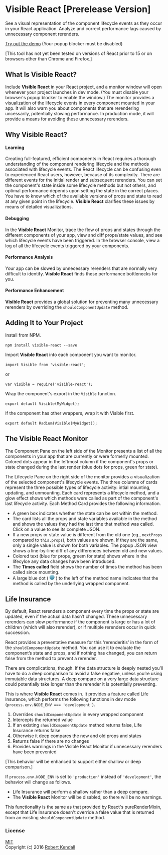 # Visible React [Prerelease Version]

See a visual representation of the component lifecycle events as they occur in your React application. Analyze and correct performance lags caused by unnecessary component rerenders.

[Try out the demo](https://rawgit.com/rkendall/visible-react/master/demo/dist/demo.html)
(Your popup blocker must be disabled)

[This tool has not yet been tested on versions of React prior to 15 or on browsers other than Chrome and Firefox.]

## What Is Visible React?

Include **Visible React** in your React project, and a monitor window will open whenever your project launches in dev mode. (You must disable your browser's popup blocker to enable the window.) The monitor provides a visualization of the lifecycle events in every component mounted in your app. It will also warn you about components that are rerendering uncessarily, potentially slowing performance. In production mode, it will provide a means for avoiding these unnecessary rerenders.

## Why Visible React?

#### Learning

Creating full-featured, efficient components in React requires a thorough understanding of the component rendering lifecycle and the methods associated with lifecycle events. The React lifecycle can be confusing even to experienced React users, however, because of its complexity. There are different events for the initial render and subsequent rerenders. You can set the component's state inside some lifecycle methods but not others, and optimal performance depends upon setting the state in the correct places. You have to know which of the available versions of props and state to read at any given point in the lifecycle. **Visible React** clarifies these issues by means of detailed visualizations.

#### Debugging

In the **Visible React** Monitor, trace the flow of props and states through the different components of your app, view and diff props/state values, and see which lifecycle events have been triggered. In the browser console, view a log of all the lifecycle events triggered by your components.

#### Performance Analysis 
Your app can be slowed by unnecessary rerenders that are normally very difficult to identify. **Visible React** finds these performance bottlenecks for you.

#### Performance Enhancement

**Visible React** provides a global solution for preventing many unnecessary rerenders by overriding the `shouldComponentUpdate` method.

## Adding It to Your Project

Install from NPM.

`npm install visible-react --save`

Import **Visible React** into each component you want to monitor.

`import Visible from 'visible-react';`

or

`var Visible = require('visible-react');`

Wrap the component's export in the `Visible` function.
 
`export default Visible(MyWidget);`

If the component has other wrappers, wrap it with Visible first.

`export default Radium(Visible(MyWidget));`


## The Visible React Monitor

The Component Pane on the left side of the Monitor presents a list of all the components in your app that are currently or were formerly mounted. Colored dots appear in the leftmost column if the component's props or state changed during the last render (blue dots for props, green for state).

The Lifecycle Pane on the right side of the monitor provides a visualization of the selected component's lifecycle events. The three columns of cards represent the three possible types of lifecycle activity: intial mounting, updating, and unmounting. Each card represents a lifecycle method, and a glow effect shows which methods were called as part of the component's last lifecycle activity. Each Method Card provides the following information.

* A green box indicates whether the state can be set within the method.
* The card lists all the props and state variables available in the method and shows the values they had the last time that method was called. Click on a value to see its complete JSON.
* If a new props or state value is different from the old one (eg., `nextProps` compared to `this.props`), both values are shown. If they are the same, only a single value is shown for both variables. The popup JSON view shows a line-by-line diff of any differences between old and new values.
* Colored text (blue for props, greem for state) shows where in the lifecylce any data changes have been introduced.
* The **Times called** field shows the number of times the method has been called since mounting.
* A large blue dot ( ![icon showing that method exists](images/blue-dot.png) ) to the left of the method name indicates that the method is called by the underlying wrapped component.

## Life Insurance

By default, React rerenders a component every time the props or state are updated, even if the actual data hasn’t changed. These unnecessary rerenders can slow performance if the component is large or has a lot of children (which will also rerender), or if multiple rerenders occur in quick succession.

React provides a preventative measure for this 'rerenderitis' in the form of the `shouldComponentUpdate` method. You can use it to evaluate the component’s state and props, and if nothing has changed, you can return false from the method to prevent a rerender.

There are complications, though. If the data structure is deeply nested you’ll have to do a deep comparison to avoid a false negative, unless you’re using immutable data structures. A deep compare on a very large data structure could potentially take longer than the rerender it is potentially preventing.

This is where **Visible React** comes in. It provides a feature called Life Insurance, which performs the following functions in dev mode (`process.env.NODE_ENV === 'development'`).

1. Overrides `shouldComponentUpdate` in every wrapped component
1. Intercepts the returned value
1. If an existing `shouldComponentUpdate` method returns false, Life Insurance returns false
1. Otherwise it deep compares the new and old props and states
1. Returns false if there are no changes
1. Provides warnings in the Visible React Monitor if unnecessary rerenders have been prevented

[This behavior will be enhanced to support either shallow or deep comparison.]

If `process.env.NODE_ENV` is set to `'production'` instead of `'development'`, the behavior will change as follows.

* Life Insurance will perform a shallow rather than a deep compare.
* The **Visible React** Monitor will be disabled, so there will be no warnings.
 
This functionality is the same as that provided by React's pureRenderMixin, except that Life Insurance doesn't override a false value that is returned from an existing `shouldComponentUpdate` method.

### License

[MIT](LICENSE)  
Copyright (c) 2016 [Robert Kendall](http://robertkendall.com)